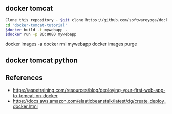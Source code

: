 
## docker tomcat


```bash
Clone this repository - $git clone https://github.com/softwareyoga/docker-tomcat-tutorial.git
cd 'docker-tomcat-tutorial'
$docker build -t mywebapp .
$docker run -p 80:8080 mywebapp
```

docker images -a
docker rmi mywebapp
docker images purge


## docker tomcat python




## References

- https://aspetraining.com/resources/blog/deploying-your-first-web-app-to-tomcat-on-docker
- https://docs.aws.amazon.com/elasticbeanstalk/latest/dg/create_deploy_docker.html

